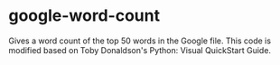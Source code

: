 # google-word-count
Gives a word count of the top 50 words in the Google file.  This code is modified based on Toby Donaldson's Python: Visual QuickStart Guide.

